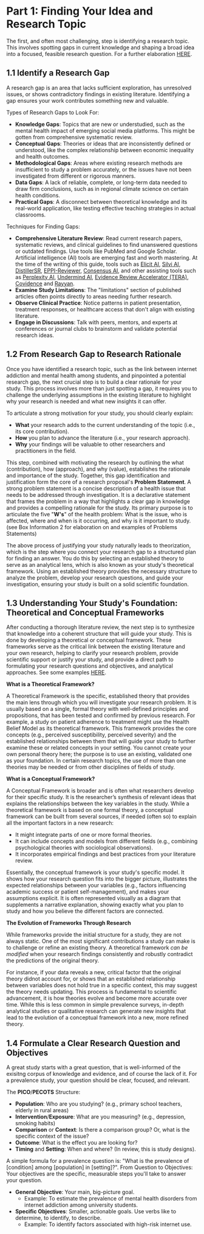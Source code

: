 # Part 1: Finding Your Idea and Research Topic

The first, and often most challenging, step is identifying a research topic. This involves spotting gaps in current knowledge and shaping a broad idea into a focused, feasible research question. For a further elaboration [HERE](https://drive.google.com/file/d/1fxx5Lif0qDs4GTF5mYaHloyDzVj3Kupb/view?usp=share_link).

## 1.1 Identify a Research Gap

A research gap is an area that lacks sufficient exploration, has unresolved issues, or shows contradictory findings in existing literature. Identifying a gap ensures your work contributes something new and valuable.

Types of Research Gaps to Look For:

* **Knowledge Gaps**: Topics that are new or understudied, such as the mental health impact of emerging social media platforms. This might be gotten from comprehensive systematic review.
* **Conceptual Gaps**: Theories or ideas that are inconsistently defined or understood, like the complex relationship between economic inequality and health outcomes.
* **Methodological Gaps**: Areas where existing research methods are insufficient to study a problem accurately, or the issues have not been investigated from different or rigorous manners.
* **Data Gaps**: A lack of reliable, complete, or long-term data needed to draw firm conclusions, such as in regional climate science on certain health conditions.
* **Practical Gaps**: A disconnect between theoretical knowledge and its real-world application, like testing effective teaching strategies in actual classrooms.

Techniques for Finding Gaps:

* **Comprehensive Literature Review**: Read current research papers, systematic reviews, and clinical guidelines to find unanswered questions or outdated findings. Use tools like PubMed and Google Scholar. Artificial intelligence (AI) tools are emerging fast and worth mastering. At the time of the writing of this guide, tools such as [Elicit AI](https://elicit.com/), [Silvi AI](https://www.silvi.ai/), [DistillerSR](https://www.distillersr.com/), [EPPI-Reviewer](https://eppi.ioe.ac.uk/cms/Default.aspx?tabid=2914), [Consensus AI](https://consensus.app/), and other assisting tools such as [Perplexity AI](https://www.perplexity.ai/), [Undermind AI](https://www.undermind.ai/), [Evidence Review Accelerator (TERA)](https://tera-tools.com/), [Covidence](https://www.covidence.org/) and [Rayyan](https://www.rayyan.ai/).
* **Examine Study Limitations**: The "limitations" section of published articles often points directly to areas needing further research.
* **Observe Clinical Practice**: Notice patterns in patient presentation, treatment responses, or healthcare access that don't align with existing literature.
* **Engage in Discussions**: Talk with peers, mentors, and experts at conferences or journal clubs to brainstorm and validate potential research ideas.

## 1.2 From Research Gap to Research Rationale
Once you have identified a research topic, such as the link between internet addiction and mental health among students, and pinpointed a potential research gap, the next crucial step is to build a clear rationale for your study. This process involves more than just spotting a gap, it requires you to challenge the underlying assumptions in the existing literature to highlight why your research is needed and what new insights it can offer.

To articulate a strong motivation for your study, you should clearly explain:
* **What** your research adds to the current understanding of the topic (i.e., its core contribution).
* **How** you plan to advance the literature (i.e., your research approach).
* **Why** your findings will be valuable to other researchers and practitioners in the field.

This step, combined with motivating the research by outlining the what (contribution), how (approach), and why (value), establishes the rationale and importance of the study. Together, this gap identification and justification form the core of a research proposal's **Problem Statement**. A strong problem statement is a concise description of a health issue that needs to be addressed through investigation. It is a declarative statement that frames the problem in a way that highlights a clear gap in knowledge and provides a compelling rationale for the study. Its primary purpose is to articulate the five "**W's**" of the health problem: What is the issue, who is affected, where and when is it occurring, and why is it important to study. (see Box Information 2 for elaboration on and examples of Problems Statements)

The above process of justifying your study naturally leads to theorization, which is the step where you connect your research gap to a structured plan for finding an answer. You do this by selecting an established theory to serve as an analytical lens, which is also known as your study's theoretical framework. Using an established theory provides the necessary structure to analyze the problem, develop your research questions, and guide your investigation, ensuring your study is built on a solid scientific foundation.


## 1.3 Understanding Your Study's Foundation: Theoretical and Conceptual Frameworks

After conducting a thorough literature review, the next step is to synthesize that knowledge into a coherent structure that will guide your study. This is done by developing a theoretical or conceptual framework. These frameworks serve as the critical link between the existing literature and your own research, helping to clarify your research problem, provide scientific support or justify your study, and provide a direct path to formulating your research questions and objectives, and analytical approaches. See some examples [HERE](https://drive.google.com/file/d/1a_8mxlcV5jVlJBhavx6Alhr8lXOVa-2H/view?usp=sharing).

**What is a Theoretical Framework?**

A Theoretical Framework is the specific, established theory that provides the main lens through which you will investigate your research problem. It is usually based on a single, formal theory with well-defined principles and propositions, that has been tested and confirmed by previous research. For example, a study on patient adherence to treatment might use the Health Belief Model as its theoretical framework. This framework provides the core concepts (e.g., perceived susceptibility, perceived severity) and the established relationships between them that will guide your study to further examine these or related concepts in your setting. You cannot create your own personal theory here; the purpose is to use an existing, validated one as your foundation. In certain research topics, the use of more than one theories may be needed or from other disciplines of fields of study.

**What is a Conceptual Framework?**

A Conceptual Framework is broader and is often what researchers develop for their specific study. It is the researcher’s synthesis of relevant ideas that explains the relationships between the key variables in the study. While a theoretical framework is based on one formal theory, a conceptual framework can be built from several sources, if needed (often so) to explain all the important factors in a new research:

* It might integrate parts of one or more formal theories.
* It can include concepts and models from different fields (e.g., combining psychological theories with sociological observations).
* It incorporates empirical findings and best practices from your literature review.

Essentially, the conceptual framework is your study's specific model. It shows how your research question fits into the bigger picture, illustrates the expected relationships between your variables (e.g., factors influencing academic success or patient self-management), and makes your assumptions explicit. It is often represented visually as a diagram that supplements a narrative explanation, showing exactly what you plan to study and how you believe the different factors are connected.

**The Evolution of Frameworks Through Research**

While frameworks provide the initial structure for a study, they are not always static. One of the most significant contributions a study can make is to challenge or refine an existing theory. A theoretical framework *can be modified* when your research findings consistently and robustly contradict the predictions of the original theory.

For instance, if your data reveals a new, critical factor that the original theory didnot account for, or shows that an established relationship between variables does not hold true in a specific context, this may suggest the theory needs updating. This process is fundamental to scientific advancement, it is how theories evolve and become more accurate over time. While this is less common in simple prevalence surveys, in-depth analytical studies or qualitative research can generate new insights that lead to the evolution of a conceptual framework into a new, more refined theory.


## 1.4 Formulate a Clear Research Question and Objectives

A great study starts with a great question, that is well-informed of the exisitng corpus of knowledge and evidence, and of course the lack of it. For a prevalence study, your question should be clear, focused, and relevant.

The **PICO**/**PECOTS** Structure:

* **Population**: Who are you studying? (e.g., primary school teachers, elderly in rural areas)
* **Intervention**/**Exposure**: What are you measuring? (e.g., depression, smoking habits)
* **Comparison** or **Context**: Is there a comparison group? Or, what is the specific context of the issue?
* **Outcome**: What is the effect you are looking for?
* **Timing** and **Setting**: When and where? (In review, this is study designs).

A simple formula for a prevalence question is: "What is the prevalence of \[condition] among \[population] in \[setting]?". From Question to Objectives: Your objectives are the specific, measurable steps you'll take to answer your question.

* **General Objective**: Your main, big-picture goal.
  * Example: To estimate the prevalence of mental health disorders from internet addiction among university students.
* **Specific Objectives**: Smaller, actionable goals. Use verbs like to determine, to identify, to describe.
  * Example: To identify factors associated with high-risk internet use.
